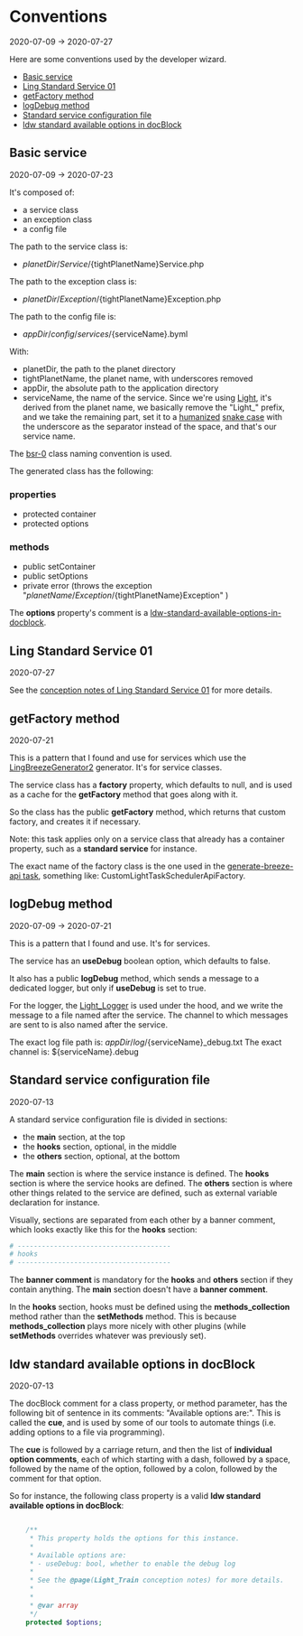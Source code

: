 Conventions
===============
2020-07-09 -> 2020-07-27




Here are some conventions used by the developer wizard.


- [Basic service](#basic-service)
- [Ling Standard Service 01](#ling-standard-service-01)
- [getFactory method](#getfactory-method)
- [logDebug method](#logdebug-method)
- [Standard service configuration file](#standard-service-configuration-file)
- [ldw standard available options in docBlock](#ldw-standard-available-options-in-docblock)



Basic service
------------
2020-07-09 -> 2020-07-23



It's composed of:
 
- a service class
- an exception class
- a config file
 
 

The path to the service class is: 

- ${planetDir}/Service/${tightPlanetName}Service.php


The path to the exception class is:

- ${planetDir}/Exception/${tightPlanetName}Exception.php


The path to the config file is:

- ${appDir}/config/services/${serviceName}.byml




With:

- planetDir, the path to the planet directory
- tightPlanetName, the planet name, with underscores removed
- appDir, the absolute path to the application directory
- serviceName, the name of the service. Since we're using [Light](https://github.com/lingtalfi/Light),
    it's derived from the planet name, we basically remove the "Light_" prefix, and we take the remaining part,
    set it to a
    [humanized](https://github.com/lingtalfi/ConventionGuy/blob/master/nomenclature.stringCases.eng.md#humanflatcase)
    [snake case](https://github.com/lingtalfi/ConventionGuy/blob/master/nomenclature.stringCases.eng.md#snakecase)
    with the underscore as the separator instead of the space, and that's our service name.



The [bsr-0](https://github.com/lingtalfi/BumbleBee/blob/master/Autoload/convention.bsr0.eng.md) class naming convention is used.


The generated class has the following:


### properties

- protected container
- protected options 

### methods

- public setContainer
- public setOptions
- private error (throws the exception "${planetName}/Exception/${tightPlanetName}Exception" )



The **options** property's comment is a [ldw-standard-available-options-in-docblock](https://github.com/lingtalfi/Light_DeveloperWizard/blob/master/doc/pages/conventions.md#ldw-standard-available-options-in-docblock).




Ling Standard Service 01
--------------
2020-07-27


See the [conception notes of Ling Standard Service 01](https://github.com/lingtalfi/Light_LingStandardService/blob/master/doc/pages/conception-notes.md#ling-standard-service-01) for more details.  
    




getFactory method
------------
2020-07-21


This is a pattern that I found and use for services which use the [LingBreezeGenerator2](https://github.com/lingtalfi/Light_BreezeGenerator/blob/master/doc/pages/ling-breeze-generator-2.md) generator. It's for service classes.

The service class has a **factory** property, which defaults to null, and is used as a cache for the **getFactory** method
that goes along with it.

So the class has the public **getFactory** method, which returns that custom factory, and creates it if necessary.

Note: this task applies only on a service class that already has a container property, such as a **standard service** for instance.

The exact name of the factory class is the one used in the [generate-breeze-api task](https://github.com/lingtalfi/Light_DeveloperWizard/blob/master/doc/pages/task-details.md#generate-breeze-api),
something like: CustomLightTaskSchedulerApiFactory.






logDebug method
------------
2020-07-09 -> 2020-07-21


This is a pattern that I found and use. It's for services.

The service has an **useDebug** boolean option, which defaults to false.

It also has a public **logDebug** method, which sends a message to a dedicated logger, but only if **useDebug** is set to true.

For the logger, the [Light_Logger](https://github.com/lingtalfi/Light_Logger) is used under the hood,
and we write the message to a file named after the service. The channel to which messages are sent to is also named
after the service.

The exact log file path is: ${appDir}/log/${serviceName}_debug.txt
The exact channel is: ${serviceName}.debug


Standard service configuration file
--------------
2020-07-13


A standard service configuration file is divided in sections:


- the **main** section, at the top
- the **hooks** section, optional, in the middle
- the **others** section, optional, at the bottom


The **main** section is where the service instance is defined.
The **hooks** section is where the service hooks are defined.
The **others** section is where other things related to the service are defined, such as external variable declaration for instance.

Visually, sections are separated from each other by a banner comment, which looks exactly like this for the **hooks** section:

```yaml
# --------------------------------------
# hooks
# --------------------------------------
```

The **banner comment** is mandatory for the **hooks** and **others** section if they contain anything.
The **main** section doesn't have a **banner comment**.



In the **hooks** section, hooks must be defined using the **methods_collection** method rather than the **setMethods** method.
This is because **methods_collection** plays more nicely with other plugins (while **setMethods** overrides whatever was previously set).




ldw standard available options in docBlock
--------------
2020-07-13


The docBlock comment for a class property, or method parameter, has the following bit of sentence in its comments: "Available options are:".
This is called the **cue**, and is used by some of our tools to automate things (i.e. adding options to a file via programming).

The **cue** is followed by a carriage return, and then the list of **individual option comments**, each of which starting with 
a dash, followed by a space, followed by the name of the option, followed by a colon, followed by the comment for that option.


So for instance, the following class property is a valid **ldw standard available options in docBlock**:


```php

    /**
     * This property holds the options for this instance.
     *
     * Available options are:
     * - useDebug: bool, whether to enable the debug log
     *
     * See the @page(Light_Train conception notes) for more details.
     *
     *
     * @var array
     */
    protected $options;

``` 













  












